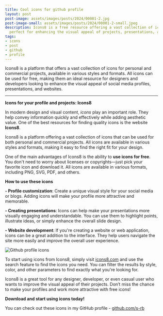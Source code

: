 ```yaml
---
title: Cool icons for github profile
layout: post
post-image: assets/images/posts/2024/00001-2.jpg
post-image-small: assets/images/posts/2024/00001-2-small.jpeg
description: Icons8 is a free resource offering a vast collection of icons in various styles and formats, 
  perfect for enhancing the visual appeal of projects, presentations, and social media profiles
tags:
- icons
- post
- github
- profile
---
```


Icons8 is a platform that offers a vast collection of icons for personal and commercial projects, 
available in various styles and formats. All icons can be used for free, making them an ideal resource 
for designers and developers looking to enhance the visual appeal of social media profiles, presentations, 
and websites.

---

<b>Icons for your profile and projects: Icons8</b>

In modern design and visual content, <i>icons</i> play an important role. They help convey information quickly and effectively while adding aesthetic value. One of the best resources for finding quality icons is the website <b>Icons8</b>.

Icons8 is a platform offering a vast collection of icons that can be used for both personal and commercial projects. All icons are available in various styles and formats, making it easy to find the right fit for your design.

One of the main advantages of Icons8 is the ability to <strong>use icons for free</strong>. You don't need to worry about licenses or copyrights—just pick your favorite icon and download it. All icons are available in various formats, including PNG, SVG, PDF, and others.

<b>How to use these icons</b>

<b>- Profile customization</b>: Create a unique visual style for your social media or blogs. Adding icons will make your profile more attractive and memorable.

<b>- Creating presentations</b>: Icons can help make your presentations more visually engaging and understandable. You can use them to highlight points, illustrate ideas, or simply enhance the overall slide design.

<b>- Website development</b>: If you're creating a website or web application, icons can be a great addition to the interface. They help users navigate the site more easily and improve the overall user experience.

![Github profile icons](assets/images/posts/2024/00001-1.png)

To start using icons from Icons8, simply visit <a href="https://icons8.com">icons8.com</a> and use the search feature to find the icons you need. You can filter the results by style, color, and other parameters to find exactly what you're looking for.

Icons8 is a great tool for any designer, developer, or even casual user who wants to improve the visual appeal of their projects. Don’t miss the chance to make your profiles and work more attractive with free icons!

<b>Download and start using icons today!</b>

You can check out these icons in my GitHub profile - <a href="https://github.com/s-rb">github.com/s-rb</a>